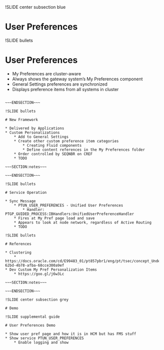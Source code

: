 !SLIDE center subsection blue

# User Preferences

!SLIDE bullets

# User Preferences

* My Preferences are cluster-aware
* Always shows the gateway system’s My Preferences component
* General Settings preferences are synchronized 
* Displays preference items from all systems in cluster

~~~SECTION:notes~~~

~~~ENDSECTION~~~

!SLIDE bullets

# New Framework

* Delivered by Applications
* Custom Personalizations
    * Add to General Settings  
    * Create other custom preference item categories
        * Creating Fluid components 
        * Define content references in the My Preferences folder
    * Order controlled by SEQNBR on CREF
    * TODO

~~~SECTION:notes~~~

~~~ENDSECTION~~~

!SLIDE bullets

# Service Operation

* Sync Message
    * PTUN_USER_PREFERENCES - Unified User Preferences
        * Handler: PTGP_GUIDED_PROCESS:IBHandlers:UnifiedUserPreferenceHandler
	* Fires at My Pref page load and save
	* Appears to look at node network, regardless of Active Routing
    * TODO

!SLIDE bullets

# References

* Clustering
    * https://docs.oracle.com/cd/E99483_01/pt857pbr1/eng/pt/tsec/concept_UnderstandingTheMyPreferencesUserInterface.html#ufc5aa618-62bd-4b78-afba-68cce300a9ef
* Dev Custom My Pref Personalization Items
    * https://goo.gl/j6w3Lc

~~~SECTION:notes~~~

~~~ENDSECTION~~~

!SLIDE center subsection grey

# Demo

!SLIDE supplemental guide

# User Preferences Demo

* Show user pref page and how it is in HCM but has FMS stuff
* Show service PTUN_USER_PREFERENCES
    * Enable logging and show
